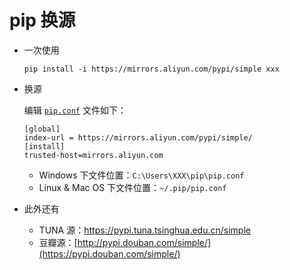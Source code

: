 # pip 换源

- 一次使用

  ```shell
  pip install -i https://mirrors.aliyun.com/pypi/simple xxx
  ```

- 换源

  编辑 [`pip.conf`](pip.conf) 文件如下：

  ```
  [global]
  index-url = https://mirrors.aliyun.com/pypi/simple/
  [install]
  trusted-host=mirrors.aliyun.com
  ```

  - Windows 下文件位置：`C:\Users\XXX\pip\pip.conf`
  - Linux & Mac OS 下文件位置：`~/.pip/pip.conf`

- 此外还有

  - TUNA 源：<https://pypi.tuna.tsinghua.edu.cn/simple>
  - 豆瓣源：[http://pypi.douban.com/simple/](https://pypi.douban.com/simple/) 

